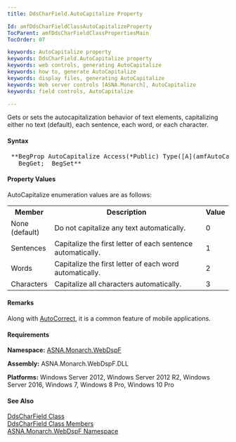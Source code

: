 ```yaml
---
title: DdsCharField.AutoCapitalize Property

Id: amfDdsCharFieldClassAutoCapitalizeProperty
TocParent: amfDdsCharFieldClassPropertiesMain
TocOrder: 07

keywords: AutoCapitalize property
keywords: DdsCharField.AutoCapitalize property
keywords: web controls, generating AutoCapitalize
keywords: how to, generate AutoCapitalize
keywords: display files, generating AutoCapitalize
keywords: Web server controls [ASNA.Monarch], AutoCapitalize
keywords: field controls, AutoCapitalize

---
```


Gets or sets the autocapitalization behavior of text elements, capitalizing either no text (default), each sentence, each word, or each character.

#### Syntax
<pre class="syntax"> **BegProp AutoCapitalize Access(*Public) Type([A](amfAutoCapitalizeEnumeration.html)[<span class="auto-style1">utoCapitalize</span>](amfAutoCapitalizeEnumeration.html))
   BegGet;  BegSet** </pre>

#### Property Values
AutoCapitalize enumeration values are as follows: 
<table class="mytable" cellspacing="0" cellpadding="4" width="90%">
          <colgroup><col width="15%" /><col width="80%" /><col width="5%" align="center"/>
          </colgroup>
          <tr><th>Member</th>
  <th>Description</th>
  <th>Value</th>
          </tr>
          <tr>
            <td>None (default)</td>
            <td>Do not capitalize any text automatically.</td>
            <td>0</td>
          </tr>
          <tr>
            <td>Sentences</td>
            <td>Capitalize the first letter of each sentence automatically.</td>
            <td>1</td>
          </tr>
          <tr>
            <td>Words</td>
            <td>Capitalize the first letter of each word automatically.</td>
            <td>2</td>
          </tr>
          <tr>
            <td>Characters</td>
            <td>Capitalize all characters automatically.</td>
            <td>3</td>
          </tr>
</table>

#### Remarks
Along with [AutoCorrect](amfDdsCharfieldClassAutoCorrectProperty.html), it is a common feature of mobile applications.

#### Requirements
**Namespace:** [ASNA.Monarch.WebDspF](amfWebDspFNamespace.html)

**Assembly:** ASNA.Monarch.WebDspF.DLL

**Platforms:** Windows Server 2012, Windows Server 2012 R2, Windows Server 2016, Windows 7, Windows 8 Pro, Windows 10 Pro

#### See Also
[ DdsCharField Class](amfDdsCharFieldClass.html) <br /> [ DdsCharField Class Members](amfDdsCharFieldClassMembers.html) <br /> [ ASNA.Monarch.WebDspF Namespace](amfWebDspFNamespace.html) 
